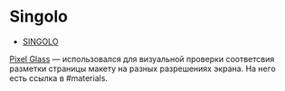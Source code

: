 # Singolo

* [SINGOLO](https://olgalatkina.github.io/singolo/index.html)

[Pixel Glass](https://github.com/yoksel/pixel-glass-js#ru) — использовался для визуальной проверки соответсвия разметки страницы макету на разных разрешениях экрана. На него есть ссылка в #materials.
